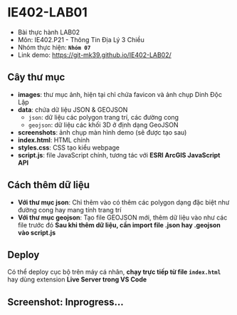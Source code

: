 # IE402-LAB01

- Bài thực hành LAB02
- Môn: IE402.P21 - Thông Tin Địa Lý 3 Chiều
- Nhóm thực hiện: **`Nhóm 07`**
- Link demo: https://git-mk39.github.io/IE402-LAB02/

## Cây thư mục

- **images**: thư mục ảnh, hiện tại chỉ chứa favicon và ảnh chụp Dinh Độc Lập
- **data**: chứa dữ liệu JSON & GEOJSON
  - `json`: dữ liệu các polygon trang trí, các đường cong
  - `geojson`: dữ liệu các khối 3D ở định dạng GeoJSON
- **screenshots**: ảnh chụp màn hình demo (sẽ được tạo sau)
- **index.html**: HTML chính
- **styles.css**: CSS tạo kiểu webpage
- **script.js**: file JavaScript chính, tương tác với **ESRI ArcGIS JavaScript API**

## Cách thêm dữ liệu

- **Với thư mục json**: Chỉ thêm vào có thêm các polygon dạng đặc biệt như đường cong hay mang tính trang trí
- **Với thư mục geojson**: Tạo file GEOJSON mới, thêm dữ liệu vào như các file trước đó
**Sau khi thêm dữ liệu, cần import file .json hay .geojson vào script.js**

## Deploy

Có thể deploy cục bộ trên máy cá nhân, **chạy trực tiếp từ file `index.html`** hay dùng extension **Live Server trong VS Code**

## Screenshot: Inprogress...